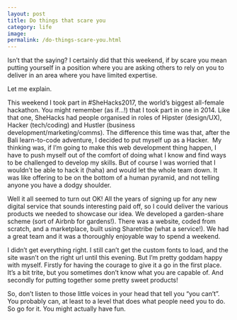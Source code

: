 ```yaml
---
layout: post
title: Do things that scare you
category: life
image:
permalink: /do-things-scare-you.html
---
```



Isn’t that the saying? I certainly did that this weekend, if by scare you mean putting yourself in a position where you are asking others to rely on you to deliver in an area where you have limited expertise.

Let me explain.

This weekend I took part in #SheHacks2017, the world’s biggest all-female hackathon. You might remember (as if…!) that I took part in one in 2014. Like that one, SheHacks had people organised in roles of Hipster (design/UX), Hacker (tech/coding) and Hustler (business development/marketing/comms). The difference this time was that, after the Bali learn-to-code adventure, I decided to put myself up as a Hacker. &nbsp;My thinking was, if I’m going to make this web development thing happen, I have to push myself out of the comfort of doing what I know and find ways to be challenged to develop my skills. But of course I was worried that I wouldn’t be able to hack it (haha) and would let the whole team down. It was like offering to be on the bottom of a human pyramid, and not telling anyone you have a dodgy shoulder.

Well it all seemed to turn out OK! All the years of signing up for any new digital service that sounds interesting paid off, so I could deliver the various products we needed to showcase our idea. We developed a garden-share scheme (sort of Airbnb for gardens!). There was a website, coded from scratch, and a marketplace, built using Sharetribe (what a service!). We had a great team and it was a thoroughly enjoyable way to spend a weekend.

I didn’t get everything right. I still can’t get the custom fonts to load, and the site wasn’t on the right url until this evening. But I’m pretty goddam happy with myself. Firstly for having the courage to give it a go in the first place. It’s a bit trite, but you sometimes don’t know what you are capable of. And secondly for putting together some pretty sweet products!

So, don’t listen to those little voices in your head that tell you “you can’t”. You probably can, at least to a level that does what people need you to do. So go for it. You might actually have fun.